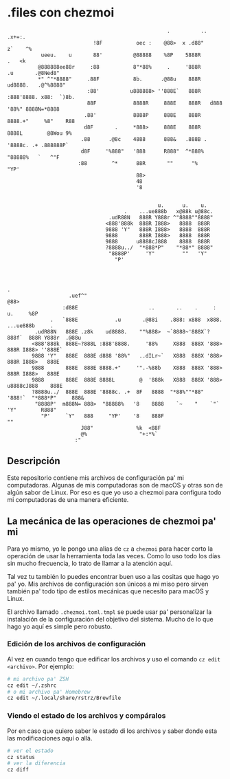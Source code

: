 # .files con chezmoi

```
                                                    .          ..               .x+=:.
                            !8F           oec :    @88>  x .d88"               z`    ^%
           ueeu.    u       88'          @88888    %8P    5888R                   .   <k
          @888888ee88r     :88           8"*88%     .     '888R        .u       .@8Ned8"
          *" ^"*8888"     .88F           8b.      .@88u    888R     ud8888.   .@^%8888"
                          :88'          u888888> ''888E`   888R   :888'8888. x88:  `)8b.
                          88F            8888R     888E    888R   d888 '88%" 8888N=*8888
                         .88'            8888P     888E    888R   8888.+"     %8"    R88
                         d8F       .     *888>     888E    888R   8888L        @8Wou 9%
                        .88      .@8c    4888      888&   .888B . '8888c. .+ .888888P`
                        d8F     '%888"   '888      R888"  ^*888%   "88888%   `   ^"F
                       :88        ^*      88R       ""      "%       "YP'
                                          88>
                                          48
                                          '8


                                                 u.      u.    u.
                                      .    ...ue888b   x@88k u@88c.
                                 .udR88N   888R Y888r ^"8888""8888"
                                <888'888k  888R I888>   8888  888R
                                9888 'Y"   888R I888>   8888  888R
                                9888       888R I888>   8888  888R
                                9888      u8888cJ888    8888  888R
                                ?8888u../  "*888*P"    "*88*" 8888"
                                 "8888P'     'Y"         ""   'Y"
                                   "P'



                                                                                       .
                    .uef^"                                                            @88>
                  :d88E                       ..       ..    .     :           u.     %8P
              .   `888E            .u       .@88i    .888: x888  x888.   ...ue888b     .
         .udR88N   888E .z8k    ud8888.    ""%888>  ~`8888~'888X`?888f`  888R Y888r  .@88u
        <888'888k  888E~?888L :888'8888.     '88%     X888  888X '888>   888R I888> ''888E`
        9888 'Y"   888E  888E d888 '88%"   ..dILr~`   X888  888X '888>   888R I888>   888E
        9888       888E  888E 8888.+"     '".-%88b    X888  888X '888>   888R I888>   888E
        9888       888E  888E 8888L        @  '888k   X888  888X '888>  u8888cJ888    888E
        ?8888u../  888E  888E '8888c. .+  8F   8888  "*88%""*88" '888!`  "*888*P"     888&
         "8888P'  m888N= 888>  "88888%   '8    8888    `~    "    `"`      'Y"        R888"
           "P'     `Y"   888     "YP'    '8    888F                                    ""
                        J88"              %k  <88F
                        @%                 "+:*%`
                      :"
```

## Descripción

Este repositorio contiene mis archivos de configuración pa' mi computadoras.
Algunas de mis computadoras son de macOS y otras son de algún sabor de Linux.
Por eso es que yo uso a chezmoi para configura todo mi computadoras de una manera
eficiente.

## La mecánica de las operaciones de chezmoi pa' mi

Para yo mismo, yo le pongo una alias de `cz` a `chezmoi` para hacer corto la
operación de usar la herramienta toda las veces. Como lo uso todo los
días sin mucho frecuencia, lo trato de llamar a la atención aquí.

Tal vez tu también lo puedes encontrar buen uso a las cositas que hago yo pa'
yo. Mis archivos de configuración son únicos a mi miso pero sirven también pa'
todo tipo de estilos mecánicas que necesito para macOS y Linux.

El archivo llamado `.chezmoi.toml.tmpl` se puede usar pa' personalizar la
instalación de la configuración del objetivo del sistema. Mucho de lo que hago
yo aquí es simple pero robusto.

### Edición de los archivos de configuración

Al vez en cuando tengo que edificar los archivos y uso el comando `cz edit
<archivo>`. Por ejemplo:

```bash
# mi archivo pa' ZSH
cz edit ~/.zshrc
# o mi archivo pa' Homebrew
cz edit ~/.local/share/rstrz/Brewfile
```

### Viendo el estado de los archivos y compáralos

Por en caso que quiero saber le estado di los archivos y saber donde esta las
modificaciones aquí o allá.

```bash
# ver el estado
cz status
# ver la diferencia
cz diff
```

